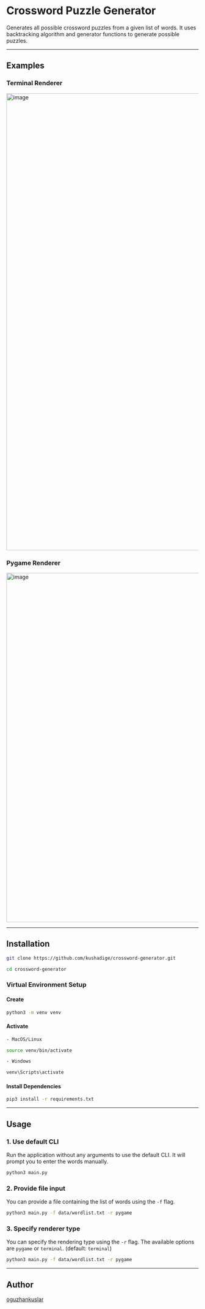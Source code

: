 # Crossword Puzzle Generator

Generates all possible crossword puzzles from a given list of words. It uses backtracking algorithm and generator functions to generate possible puzzles.

---

## Examples

### Terminal Renderer

<img width="1193" alt="image" src="https://github.com/user-attachments/assets/144fbb90-c17e-46bc-983d-8b2c46d4e202">

### Pygame Renderer

<img width="912" alt="image" src="https://github.com/user-attachments/assets/3785593d-7ea9-4167-9bab-46a0eaf3832e">

---

## Installation

```bash
git clone https://github.com/kushadige/crossword-generator.git
```

```bash
cd crossword-generator
```

### Virtual Environment Setup

#### Create

```bash
python3 -m venv venv
```

#### Activate

```bash
- MacOS/Linux

source venv/bin/activate
```

```bash
- Windows

venv\Scripts\activate
```

#### Install Dependencies

```bash
pip3 install -r requirements.txt
```

---

## Usage

### 1. Use default CLI

Run the application without any arguments to use the default CLI. It will prompt you to enter the words manually.

```bash
python3 main.py
```

### 2. Provide file input

You can provide a file containing the list of words using the `-f` flag.

```bash
python3 main.py -f data/wordlist.txt -r pygame
```

### 3. Specify renderer type

You can specify the rendering type using the `-r` flag. The available options are `pygame` or `terminal`. (default: `terminal`)

```bash
python3 main.py -f data/wordlist.txt -r pygame
```

---

## Author

[oguzhankuslar](https://github.com/kushadige)
